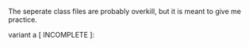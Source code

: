 The seperate class files are probably overkill, but it is meant to 
give me practice. 

variant a [ INCOMPLETE ]:   
    